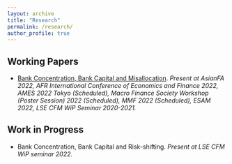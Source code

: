 ```yaml
---
layout: archive
title: "Research"
permalink: /research/
author_profile: true
---
```


<!--
{% if author.googlescholar %}
  You can also find my articles on <u><a href="{{author.googlescholar}}">my Google Scholar profile</a>.</u>
{% endif %}

{% include base_path %}

{% for post in site.research reversed %}
  {% include archive-single.html %}
{% endfor %}
-->

<!--## Publications

* [Credit Rating Prediction Through Supply Chains: A Machine Learning Approach](https://doi.org/10.1111/poms.13634) (with Jing Wu and Sean X. Zhou)\
    ***Production and Operations Management***, forthcoming-->

## Working Papers
* [Bank Concentration, Bank Capital and Misallocation](https://papers.ssrn.com/sol3/papers.cfm?abstract_id=4046630). 
  *Present at AsianFA 2022, AFR International Conference of Economics and Finance 2022, AMES 2022 Tokyo (Scheduled), Macro Finance Society Workshop (Poster Session) 2022 (Scheduled), MMF 2022 (Scheduled), ESAM 2022, LSE CFM WiP Seminar 2020-2021.*



## Work in Progress

* Bank Concentration, Bank Capital and Risk-shifting. *Present at LSE CFM WiP seminar 2022.*

